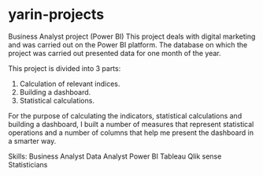 # yarin-projects
Business Analyst project (Power BI)
This project deals with digital marketing and was carried out on the Power BI platform.
The database on which the project was carried out presented data for one month of the year.

This project is divided into 3 parts:
1. Calculation of relevant indices.
2. Building a dashboard.
3. Statistical calculations.

For the purpose of calculating the indicators, statistical calculations and building a dashboard,
I built a number of measures that represent statistical operations
and a number of columns that help me present the dashboard in a smarter way.

Skills:
Business Analyst
Data Analyst
Power BI
Tableau
Qlik sense
Statisticians
